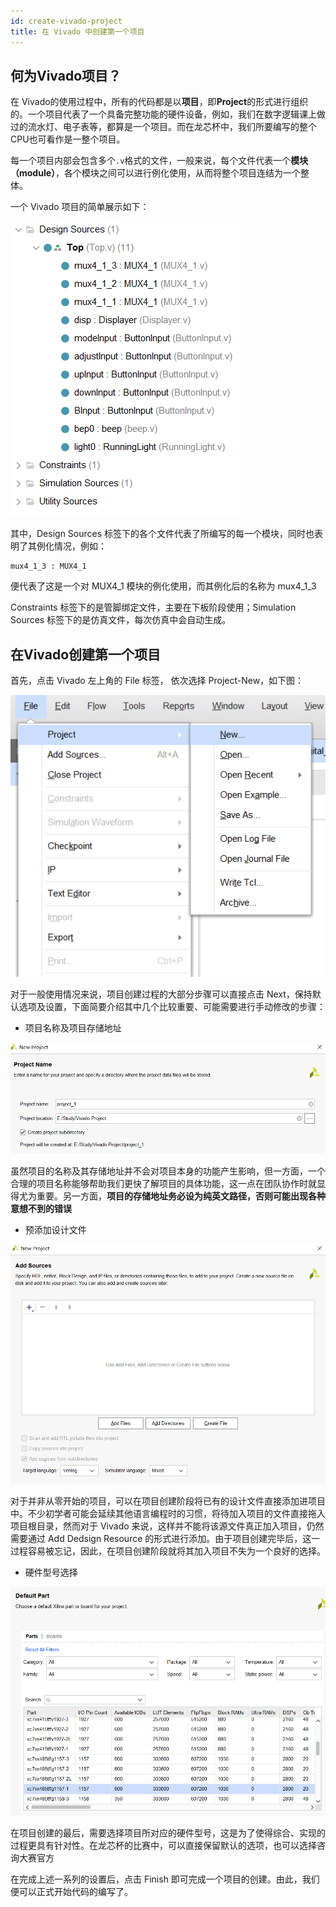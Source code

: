 ```yaml
---
id: create-vivado-project
title: 在 Vivado 中创建第一个项目
---
```


## 何为Vivado项目？

在 Vivado的使用过程中，所有的代码都是以**项目**，即**Project**的形式进行组织的。一个项目代表了一个具备完整功能的硬件设备，例如，我们在数字逻辑课上做过的流水灯、电子表等，都算是一个项目。而在龙芯杯中，我们所要编写的整个CPU也可看作是一整个项目。

每一个项目内部会包含多个`.v`格式的文件，一般来说，每个文件代表一个**模块（module）**，各个模块之间可以进行例化使用，从而将整个项目连结为一个整体。

一个 Vivado 项目的简单展示如下：

![](../static/img/vscode/2020-09-14-vivado-project-structure.png)

其中，Design Sources 标签下的各个文件代表了所编写的每一个模块，同时也表明了其例化情况，例如：

```
mux4_1_3 : MUX4_1
```

便代表了这是一个对 MUX4_1 模块的例化使用，而其例化后的名称为 mux4_1_3

Constraints 标签下的是管脚绑定文件，主要在下板阶段使用；Simulation Sources 标签下的是仿真文件，每次仿真中会自动生成。

## 在Vivado创建第一个项目

首先，点击 Vivado 左上角的 File 标签， 依次选择 Project-New，如下图：

![](../static/img/vscode/2020-09-14-vivado-create-project-1.png)

对于一般使用情况来说，项目创建过程的大部分步骤可以直接点击 Next，保持默认选项及设置，下面简要介绍其中几个比较重要、可能需要进行手动修改的步骤：

- 项目名称及项目存储地址

![](../static/img/vscode/2020-09-14-vivado-project-name.png)

虽然项目的名称及其存储地址并不会对项目本身的功能产生影响，但一方面，一个合理的项目名称能够帮助我们更快了解项目的具体功能，这一点在团队协作时就显得尤为重要。另一方面，**项目的存储地址务必设为纯英文路径，否则可能出现各种意想不到的错误**

- 预添加设计文件

![](../static/img/vscode/2020-09-14-vivado-project-sources.png)

对于并非从零开始的项目，可以在项目创建阶段将已有的设计文件直接添加进项目中。不少初学者可能会延续其他语言编程时的习惯，将待加入项目的文件直接拖入项目根目录，然而对于 Vivado 来说，这样并不能将该源文件真正加入项目，仍然需要通过 Add Dedsign Resource 的形式进行添加。由于项目创建完毕后，这一过程容易被忘记，因此，在项目创建阶段就将其加入项目不失为一个良好的选择。

- 硬件型号选择

![](../static/img/vscode/2020-09-14-vivado-project-part.png)

在项目创建的最后，需要选择项目所对应的硬件型号，这是为了使得综合、实现的过程更具有针对性。在龙芯杯的比赛中，可以直接保留默认的选项，也可以选择咨询大赛官方

在完成上述一系列的设置后，点击 Finish 即可完成一个项目的创建。由此，我们便可以正式开始代码的编写了。
